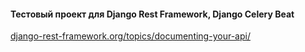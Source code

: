#### Тестовый проект для Django Rest Framework, Django Celery Beat

[django-rest-framework.org/topics/documenting-your-api/](https://www.django-rest-framework.org/topics/documenting-your-api/)

